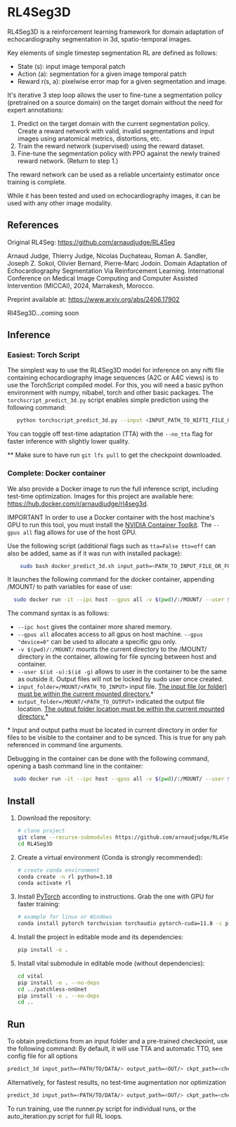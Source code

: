 # RL4Seg3D

RL4Seg3D is a reinforcement learning framework for domain adaptation of echocardiography segmentation in 3d, spatio-temporal images.

Key elements of single timestep segmentation RL are defined as follows:
- State (s): input image temporal patch
- Action (a): segmentation for a given image temporal patch
- Reward r(s, a): pixelwise error map for a given segmentation and image.

It's iterative 3 step loop allows the user to fine-tune a segmentation policy (pretrained on a source domain) on the target domain without the need for expert annotations:
1. Predict on the target domain with the current segmentation policy. Create a reward network with valid, invalid segmentations and input images using anatomical metrics, distortions, etc.
2. Train the reward network (supervised) using the reward dataset.
3. Fine-tune the segmentation policy with PPO against the newly trained reward network. (Return to step 1.)

The reward network can be used as a reliable uncertainty estimator once training is complete.

While it has been tested and used on echocardiography images, it can be used with any other image modality.

## References
Original RL4Seg: https://github.com/arnaudjudge/RL4Seg

Arnaud Judge, Thierry Judge, Nicolas Duchateau, Roman A. Sandler, Joseph Z. Sokol, Olivier Bernard, Pierre-Marc Jodoin. Domain Adaptation of Echocardiography Segmentation Via Reinforcement Learning. International Conference on Medical Image Computing and Computer Assisted Intervention (MICCAI), 2024, Marrakesh, Morocco.

Preprint available at: https://www.arxiv.org/abs/2406.17902

Rl4Seg3D...coming soon

## Inference
### Easiest: Torch Script
The simplest way to use the RL4Seg3D model for inference on any nifti file containing echocardiography image sequences (A2C or A4C views)
is to use the TorchScript compiled model. For this, you will need a basic python environment with numpy, nibabel, torch and other basic packages.
The `torchscript_predict_3d.py` script enables simple prediction using the following command:
```bash
   python torchscript_predict_3d.py --input <INPUT_PATH_TO_NIFTI_FILE_OR_FOLDER> --output <OUTPUT_PATH>
```
You can toggle off test-time adaptation (TTA) with the `--no_tta` flag for faster inference with slightly lower quality.

** Make sure to have run `git lfs pull` to get the checkpoint downloaded. 

### Complete: Docker container
We also provide a Docker image to run the full inference script, including test-time optimization. 
Images for this project are available here: https://hub.docker.com/r/arnaudjudge/rl4seg3d.

IMPORTANT In order to use a Docker container with the host machine's GPU to run this tool, you must install the [NVIDIA Container Toolkit](https://docs.nvidia.com/datacenter/cloud-native/container-toolkit/latest/install-guide.html).
The `--gpus all` flag allows for use of the host GPU.

Use the following script (additional flags such as `tta=False tto=off` can also be added, same as if it was run with installed package):
```bash   
    sudo bash docker_predict_3d.sh input_path=<PATH_TO_INPUT_FILE_OR_FOLDER> output_path=<PATH_TO_OUTPUT_FOLDER>
```

It launches the following command for the docker container, appending /MOUNT/ to path variables for ease of use:
```bash
  sudo docker run -it --ipc host --gpus all -v $(pwd)/:/MOUNT/ --user $(id -u):$(id -g) arnaudjudge/rl4seg3d:latest predict_3d input=/MOUNT/<PATH_TO_INPUT_FILE> output=/MOUNT/<PATH_TO_OUTPUT>
```

The command syntax is as follows:
- `--ipc host` gives the container more shared memory.
- `--gpus all` allocates access to all gpus on host machine. `--gpus "device=0"` can be used to allocate a specific gpu only.
- `-v $(pwd)/:/MOUNT/` mounts the current directory to the /MOUNT/ directory in the container, allowing for file syncing between host and container.
- `--user $(id -u):$(id -g)` allows to user in the container to be the same as outside it. Output files will not be locked by sudo user once created.
- `input_folder=/MOUNT/<PATH_TO_INPUT>` input file. <u>The input file (or folder) must be within the current mounted directory.</u>*
- `output_folder=/MOUNT/<PATH_TO_OUTPUT>` indicated the output file location. <u>The output folder location must be within the current mounted directory.</u>*

\* Input and output paths must be located in current directory in order for files to be visible to the container and to be synced. This is true for any pah referenced in command line arguments.

Debugging in the container can be done with the following command, opening a bash command line in the container:
```bash
  sudo docker run -it --ipc host --gpus all -v $(pwd)/:/MOUNT/ --user $(id -u):$(id -g) arnaudjudge/rl4seg3d:latest bash
```

## Install

1. Download the repository:
   ```bash
   # clone project
   git clone --recurse-submodules https://github.com/arnaudjudge/RL4Seg3D
   cd RL4Seg3D
   ```
2. Create a virtual environment (Conda is strongly recommended):
   ```bash
   # create conda environment
   conda create -n rl python=3.10
   conda activate rl
   ```
3. Install [PyTorch](https://pytorch.org/get-started/locally/) according to instructions. Grab the one with GPU for faster training:
   ```bash
   # example for linux or Windows
   conda install pytorch torchvision torchaudio pytorch-cuda=11.8 -c pytorch -c nvidia
   ```
4. Install the project in editable mode and its dependencies:
   ```bash
   pip install -e .
   ```
5. Install vital submodule in editable mode (without dependencies):
    ```bash
    cd vital
    pip install -e . --no-deps
    cd ../patchless-nnUnet
    pip install -e . --no-deps
    cd ..
    ```

## Run
   To obtain predictions from an input folder and a pre-trained checkpoint, use the following command:
   By default, it will use TTA and automatic TTO, see config file for all options
   ```bash
   predict_3d input_path=<PATH/TO/DATA/> output_path=<OUT/> ckpt_path=<checkpoint_file>
   ```

   Alternatively, for fastest results, no test-time augmentation nor optimization
   ```bash
   predict_3d input_path=<PATH/TO/DATA/> output_path=<OUT/> ckpt_path=<checkpoint_file> tta=False tto=off
   ```

To run training, use the runner.py script for individual runs, 
or the auto_iteration.py script for full RL loops.
